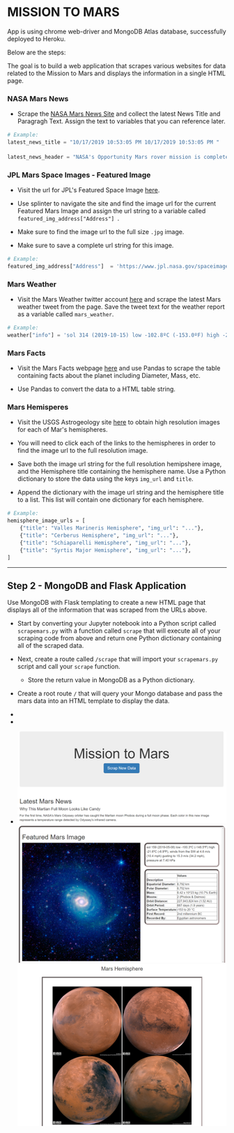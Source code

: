 # MISSION TO MARS

App is using chrome web-driver and MongoDB Atlas database, successfully deployed to Heroku.

Below are the steps:

The goal is to build a web application that scrapes various websites for data related to the Mission to Mars and displays the information in a single HTML page.

### NASA Mars News

* Scrape the [NASA Mars News Site](https://mars.nasa.gov/news/) and collect the latest News Title and Paragragh Text. Assign the text to variables that you can reference later.

```python
# Example:
latest_news_title = "10/17/2019 10:53:05 PM 10/17/2019 10:53:05 PM "

latest_news_header = "NASA's Opportunity Mars rover mission is complete after 15 years on Mars. Opportunity's record-breaking exploration laid the groundwork for future missions to the Red Planet."
```

### JPL Mars Space Images - Featured Image

* Visit the url for JPL's Featured Space Image [here](https://www.jpl.nasa.gov/spaceimages/?search=&category=Mars).

* Use splinter to navigate the site and find the image url for the current Featured Mars Image and assign the url string to a variable called `featured_img_address["Address"] `.

* Make sure to find the image url to the full size `.jpg` image.

* Make sure to save a complete url string for this image.

```python
# Example:
featured_img_address["Address"]  = 'https://www.jpl.nasa.gov/spaceimages/images/largesize/PIA16225_hires.jpg'
```

### Mars Weather

* Visit the Mars Weather twitter account [here](https://twitter.com/marswxreport?lang=en) and scrape the latest Mars weather tweet from the page. Save the tweet text for the weather report as a variable called `mars_weather`.

```python
# Example:
weather["info"] = 'sol 314 (2019-10-15) low -102.8ºC (-153.0ºF) high -24.8ºC (-12.6ºF), winds from the SSE at 4.9 m/s (11.1 mph) gusting to 19.7 m/s (44.0 mph), pressure at 7.20 hPa 5:51 PM · Oct 14, 2019'
```

### Mars Facts

* Visit the Mars Facts webpage [here](http://space-facts.com/mars/) and use Pandas to scrape the table containing facts about the planet including Diameter, Mass, etc.

* Use Pandas to convert the data to a HTML table string.

### Mars Hemisperes

* Visit the USGS Astrogeology site [here](https://astrogeology.usgs.gov/search/results?q=hemisphere+enhanced&k1=target&v1=Mars) to obtain high resolution images for each of Mar's hemispheres.

* You will need to click each of the links to the hemispheres in order to find the image url to the full resolution image.

* Save both the image url string for the full resolution hemipshere image, and the Hemisphere title containing the hemisphere name. Use a Python dictionary to store the data using the keys `img_url` and `title`.

* Append the dictionary with the image url string and the hemisphere title to a list. This list will contain one dictionary for each hemisphere.

```python
# Example:
hemisphere_image_urls = [
    {"title": "Valles Marineris Hemisphere", "img_url": "..."},
    {"title": "Cerberus Hemisphere", "img_url": "..."},
    {"title": "Schiaparelli Hemisphere", "img_url": "..."},
    {"title": "Syrtis Major Hemisphere", "img_url": "..."},
]
```

---

## Step 2 - MongoDB and Flask Application

Use MongoDB with Flask templating to create a new HTML page that displays all of the information that was scraped from the URLs above.

* Start by converting your Jupyter notebook into a Python script called `scrapemars.py` with a function called `scrape` that will execute all of your scraping code from above and return one Python dictionary containing all of the scraped data.

* Next, create a route called `/scrape` that will import your `scrapemars.py` script and call your `scrape` function.

  * Store the return value in MongoDB as a Python dictionary.

* Create a root route `/` that will query your Mongo database and pass the mars data into an HTML template to display the data.
* 
* 
* ![](image/1.png)
![](image/2.png)
![](image/3.png)


